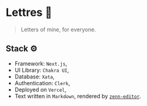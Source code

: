 # Lettres 💌

> Letters of mine, for everyone.

## Stack ⚙️
- Framework: `Next.js`,
- UI Library: `Chakra UI`,
- Database: `Xata`,
- Authentication: `Clerk`,
- Deployed on `Vercel`,
- Text written in `Markdown`, rendered by [`zenn-editor`](https://github.com/zenn-dev/zenn-editor).
